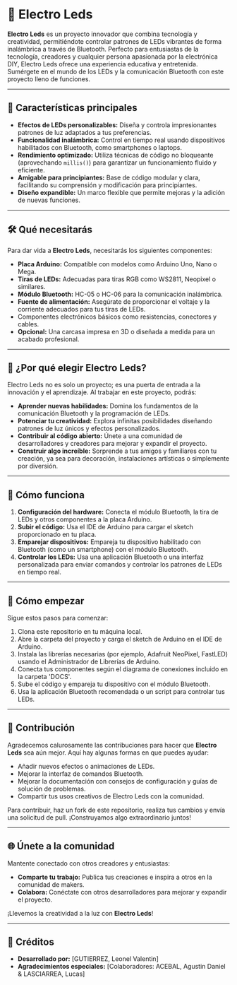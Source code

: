 # 🌿 Electro Leds

**Electro Leds** es un proyecto innovador que combina tecnología y creatividad, permitiéndote controlar patrones de LEDs vibrantes de forma inalámbrica a través de Bluetooth. Perfecto para entusiastas de la tecnología, creadores y cualquier persona apasionada por la electrónica DIY, Electro Leds ofrece una experiencia educativa y entretenida. Sumérgete en el mundo de los LEDs y la comunicación Bluetooth con este proyecto lleno de funciones.

---

## 🌟 Características principales

- **Efectos de LEDs personalizables:** Diseña y controla impresionantes patrones de luz adaptados a tus preferencias.
- **Funcionalidad inalámbrica:** Control en tiempo real usando dispositivos habilitados con Bluetooth, como smartphones o laptops.
- **Rendimiento optimizado:** Utiliza técnicas de código no bloqueante (aprovechando `millis()`) para garantizar un funcionamiento fluido y eficiente.
- **Amigable para principiantes:** Base de código modular y clara, facilitando su comprensión y modificación para principiantes.
- **Diseño expandible:** Un marco flexible que permite mejoras y la adición de nuevas funciones.

---

## 🛠️ Qué necesitarás

Para dar vida a **Electro Leds**, necesitarás los siguientes componentes:

- **Placa Arduino:** Compatible con modelos como Arduino Uno, Nano o Mega.
- **Tiras de LEDs:** Adecuadas para tiras RGB como WS2811, Neopixel o similares.
- **Módulo Bluetooth:** HC-05 o HC-06 para la comunicación inalámbrica.
- **Fuente de alimentación:** Asegúrate de proporcionar el voltaje y la corriente adecuados para tus tiras de LEDs.
- Componentes electrónicos básicos como resistencias, conectores y cables.
- **Opcional:** Una carcasa impresa en 3D o diseñada a medida para un acabado profesional.

---

## 🚀 ¿Por qué elegir Electro Leds?

Electro Leds no es solo un proyecto; es una puerta de entrada a la innovación y el aprendizaje. Al trabajar en este proyecto, podrás:

- **Aprender nuevas habilidades:** Domina los fundamentos de la comunicación Bluetooth y la programación de LEDs.
- **Potenciar tu creatividad:** Explora infinitas posibilidades diseñando patrones de luz únicos y efectos personalizados.
- **Contribuir al código abierto:** Únete a una comunidad de desarrolladores y creadores para mejorar y expandir el proyecto.
- **Construir algo increíble:** Sorprende a tus amigos y familiares con tu creación, ya sea para decoración, instalaciones artísticas o simplemente por diversión.

---

## 📖 Cómo funciona

1. **Configuración del hardware:** Conecta el módulo Bluetooth, la tira de LEDs y otros componentes a la placa Arduino.
2. **Subir el código:** Usa el IDE de Arduino para cargar el sketch proporcionado en tu placa.
3. **Emparejar dispositivos:** Empareja tu dispositivo habilitado con Bluetooth (como un smartphone) con el módulo Bluetooth.
4. **Controlar los LEDs:** Usa una aplicación Bluetooth o una interfaz personalizada para enviar comandos y controlar los patrones de LEDs en tiempo real.

---

## 🔧 Cómo empezar

Sigue estos pasos para comenzar:

1. Clona este repositorio en tu máquina local.
2. Abre la carpeta del proyecto y carga el sketch de Arduino en el IDE de Arduino.
3. Instala las librerías necesarias (por ejemplo, Adafruit NeoPixel, FastLED) usando el Administrador de Librerías de Arduino.
4. Conecta tus componentes según el diagrama de conexiones incluido en la carpeta 'DOCS'.
5. Sube el código y empareja tu dispositivo con el módulo Bluetooth.
6. Usa la aplicación Bluetooth recomendada o un script para controlar tus LEDs.

---

## 🤝 Contribución

Agradecemos calurosamente las contribuciones para hacer que **Electro Leds** sea aún mejor. Aquí hay algunas formas en que puedes ayudar:

- Añadir nuevos efectos o animaciones de LEDs.
- Mejorar la interfaz de comandos Bluetooth.
- Mejorar la documentación con consejos de configuración y guías de solución de problemas.
- Compartir tus usos creativos de Electro Leds con la comunidad.

Para contribuir, haz un fork de este repositorio, realiza tus cambios y envía una solicitud de pull. ¡Construyamos algo extraordinario juntos!

---

## 🌐 Únete a la comunidad

Mantente conectado con otros creadores y entusiastas:

- **Comparte tu trabajo:** Publica tus creaciones e inspira a otros en la comunidad de makers.
- **Colabora:** Conéctate con otros desarrolladores para mejorar y expandir el proyecto.

¡Llevemos la creatividad a la luz con **Electro Leds**!

---

## 📜 Créditos

- **Desarrollado por:** [GUTIERREZ, Leonel Valentin]
- **Agradecimientos especiales:** [Colaboradores: ACEBAL, Agustin Daniel & LASCIARREA, Lucas]
